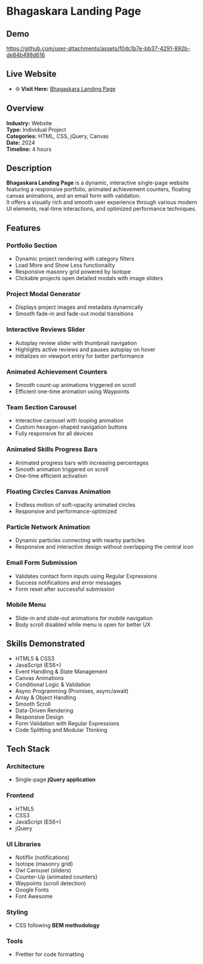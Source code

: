 # Bhagaskara Landing Page

## Demo


https://github.com/user-attachments/assets/f0dc1b7e-bb37-4291-892b-de84b498d616


## Live Website

- 🌐 **Visit Here:** [Bhagaskara Landing Page](https://marynashavlak.github.io/bhagaskara-landing/)


## Overview

**Industry:** Website  
**Type:** Individual Project  
**Categories:** HTML, CSS, jQuery, Canvas  
**Date:** 2024  
**Timeline:** 4 hours  

## Description

**Bhagaskara Landing Page** is a dynamic, interactive single-page website featuring a responsive portfolio, animated achievement counters, floating canvas animations, and an email form with validation.  
It offers a visually rich and smooth user experience through various modern UI elements, real-time interactions, and optimized performance techniques.

## Features

### Portfolio Section

- Dynamic project rendering with category filters
- Load More and Show Less functionality
- Responsive masonry grid powered by Isotope
- Clickable projects open detailed modals with image sliders

### Project Modal Generator

- Displays project images and metadata dynamically
- Smooth fade-in and fade-out modal transitions

### Interactive Reviews Slider

- Autoplay review slider with thumbnail navigation
- Highlights active reviews and pauses autoplay on hover
- Initializes on viewport entry for better performance

### Animated Achievement Counters

- Smooth count-up animations triggered on scroll
- Efficient one-time animation using Waypoints

### Team Section Carousel

- Interactive carousel with looping animation
- Custom hexagon-shaped navigation buttons
- Fully responsive for all devices

### Animated Skills Progress Bars

- Animated progress bars with increasing percentages
- Smooth animation triggered on scroll
- One-time efficient activation

### Floating Circles Canvas Animation

- Endless motion of soft-opacity animated circles
- Responsive and performance-optimized

### Particle Network Animation

- Dynamic particles connecting with nearby particles
- Responsive and interactive design without overlapping the central icon

### Email Form Submission

- Validates contact form inputs using Regular Expressions
- Success notifications and error messages
- Form reset after successful submission

### Mobile Menu

- Slide-in and slide-out animations for mobile navigation
- Body scroll disabled while menu is open for better UX

## Skills Demonstrated

- HTML5 & CSS3  
- JavaScript (ES6+)  
- Event Handling & State Management  
- Canvas Animations  
- Conditional Logic & Validation  
- Async Programming (Promises, async/await)  
- Array & Object Handling  
- Smooth Scroll  
- Data-Driven Rendering  
- Responsive Design  
- Form Validation with Regular Expressions  
- Code Splitting and Modular Thinking  

## Tech Stack

### Architecture

- Single-page **jQuery application**

### Frontend

- HTML5  
- CSS3  
- JavaScript (ES6+)  
- jQuery  

### UI Libraries

- Notiflix (notifications)  
- Isotope (masonry grid)  
- Owl Carousel (sliders)  
- Counter-Up (animated counters)  
- Waypoints (scroll detection)  
- Google Fonts  
- Font Awesome  

### Styling

- CSS following **BEM methodology**

### Tools

- Prettier for code formatting


